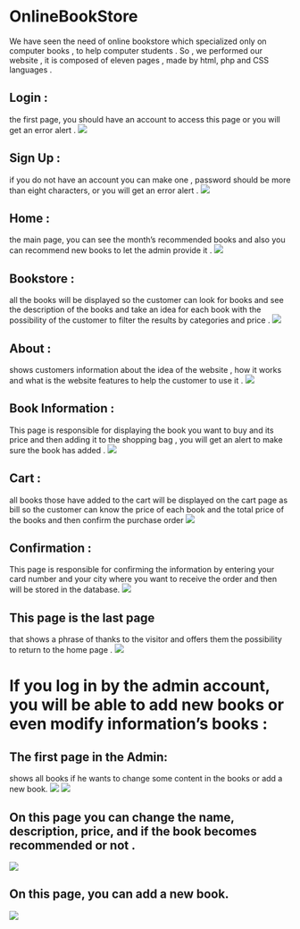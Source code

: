 # OnlineBookStore
We have seen the need of online bookstore which specialized only on computer books , to help computer students .  So , we performed our website , it is composed of eleven pages , made by html, php and CSS languages . 

## Login :
the first page, you should have an account to access this page or you will get an error alert .
![](login.png|width=200)

## Sign Up : 
if you do not have an account you can make one , password should be more than eight characters, or you will get an error alert .
![](signup.png|width=200)

## Home :
the main page, you can see the month’s recommended books and also you can recommend new books to let the admin provide it .
![](home.png|width=200)

## Bookstore : 
all the books will be displayed so the customer can look for books and see the description of the books and take an idea for each book with the possibility of the customer to filter the results by categories and price .
![](bookstore.png|width=200)

## About : 
shows customers information about the idea of the website , how it works and what is the website features to help the customer to use it .
![](about.png|width=200)

## Book Information : 
This page is responsible for displaying the book you want to buy and its price and then adding it to the shopping bag , you will get an alert to make sure the book has added .
![](bookInfo.png|width=200)

## Cart : 
all books those have added to the cart will be displayed on the cart page as bill so the customer can know the price of each book and the total price of the books and then confirm the purchase order
![](cart.png|width=200)

## Confirmation : 
This page is responsible for confirming the information by entering your card number and your city where you want to receive the order and then will be stored in the database.
![](confirmation.png|width=200)

## This page is the last page 
that shows a phrase of thanks to the visitor and offers them the possibility to return to the home page .
![](done.png|width=200)

# If you log in by the admin account, you will be able to add new books or even modify information’s books :

## The first page in the Admin:
shows all books if he wants to change some content in the books or add a new book. 
![](admin.png|width=200)
![](admin1.png|width=200)

## On this page you can change the name,  description, price, and if the book becomes recommended or not . 
![](change.png|width=200)

## On this page, you can add a new book. 
![](add.png|width=200)


